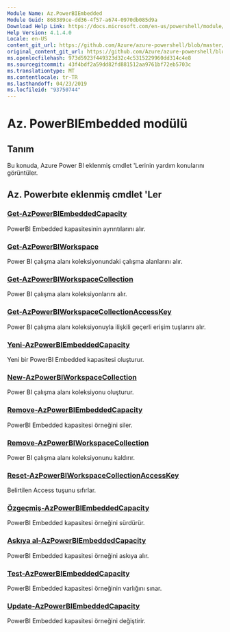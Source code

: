 ```yaml
---
Module Name: Az.PowerBIEmbedded
Module Guid: 868389ce-dd36-4f57-a674-0970db085d9a
Download Help Link: https://docs.microsoft.com/en-us/powershell/module/az.powerbiembedded
Help Version: 4.1.4.0
Locale: en-US
content_git_url: https://github.com/Azure/azure-powershell/blob/master/src/PowerBIEmbedded/PowerBIEmbedded/help/Az.PowerBIEmbedded.md
original_content_git_url: https://github.com/Azure/azure-powershell/blob/master/src/PowerBIEmbedded/PowerBIEmbedded/help/Az.PowerBIEmbedded.md
ms.openlocfilehash: 973d5923f449323d32c4c5315229960dd314c4e8
ms.sourcegitcommit: 43f4bdf2a59dd82fd881512aa9761bf72eb5703c
ms.translationtype: MT
ms.contentlocale: tr-TR
ms.lasthandoff: 04/23/2019
ms.locfileid: "93750744"
---
```

# Az. PowerBIEmbedded modülü
## Tanım
Bu konuda, Azure Power BI eklenmiş cmdlet 'Lerinin yardım konularını görüntüler.

## Az. Powerbıte eklenmiş cmdlet 'Ler
### [Get-AzPowerBIEmbeddedCapacity](Get-AzPowerBIEmbeddedCapacity.md)
PowerBI Embedded kapasitesinin ayrıntılarını alır.

### [Get-AzPowerBIWorkspace](Get-AzPowerBIWorkspace.md)
Power BI çalışma alanı koleksiyonundaki çalışma alanlarını alır.

### [Get-AzPowerBIWorkspaceCollection](Get-AzPowerBIWorkspaceCollection.md)
Power BI çalışma alanı koleksiyonlarını alır.

### [Get-AzPowerBIWorkspaceCollectionAccessKey](Get-AzPowerBIWorkspaceCollectionAccessKey.md)
Power BI çalışma alanı koleksiyonuyla ilişkili geçerli erişim tuşlarını alır.

### [Yeni-AzPowerBIEmbeddedCapacity](New-AzPowerBIEmbeddedCapacity.md)
Yeni bir PowerBI Embedded kapasitesi oluşturur.

### [New-AzPowerBIWorkspaceCollection](New-AzPowerBIWorkspaceCollection.md)
Power BI çalışma alanı koleksiyonu oluşturur.

### [Remove-AzPowerBIEmbeddedCapacity](Remove-AzPowerBIEmbeddedCapacity.md)
PowerBI Embedded kapasitesi örneğini siler.

### [Remove-AzPowerBIWorkspaceCollection](Remove-AzPowerBIWorkspaceCollection.md)
Power BI çalışma alanı koleksiyonunu kaldırır.

### [Reset-AzPowerBIWorkspaceCollectionAccessKey](Reset-AzPowerBIWorkspaceCollectionAccessKey.md)
Belirtilen Access tuşunu sıfırlar.

### [Özgeçmiş-AzPowerBIEmbeddedCapacity](Resume-AzPowerBIEmbeddedCapacity.md)
PowerBI Embedded kapasitesi örneğini sürdürür.

### [Askıya al-AzPowerBIEmbeddedCapacity](Suspend-AzPowerBIEmbeddedCapacity.md)
PowerBI Embedded kapasitesi örneğini askıya alır.

### [Test-AzPowerBIEmbeddedCapacity](Test-AzPowerBIEmbeddedCapacity.md)
PowerBI Embedded kapasitesi örneğinin varlığını sınar.

### [Update-AzPowerBIEmbeddedCapacity](Update-AzPowerBIEmbeddedCapacity.md)
PowerBI Embedded kapasitesi örneğini değiştirir.

